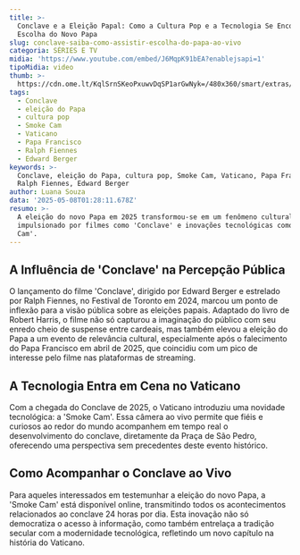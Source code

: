 ```yaml
---
title: >-
  Conclave e a Eleição Papal: Como a Cultura Pop e a Tecnologia Se Encontram na
  Escolha do Novo Papa
slug: conclave-saiba-como-assistir-escolha-do-papa-ao-vivo
categoria: SÉRIES E TV
midia: 'https://www.youtube.com/embed/J6MqpK91bEA?enablejsapi=1'
tipoMidia: video
thumb: >-
  https://cdn.ome.lt/KqlSrnSKeoPxuwvDqSP1arGwNyk=/480x360/smart/extras/conteudos/conclave-filme.webp
tags:
  - Conclave
  - eleição do Papa
  - cultura pop
  - Smoke Cam
  - Vaticano
  - Papa Francisco
  - Ralph Fiennes
  - Edward Berger
keywords: >-
  Conclave, eleição do Papa, cultura pop, Smoke Cam, Vaticano, Papa Francisco,
  Ralph Fiennes, Edward Berger
author: Luana Souza
data: '2025-05-08T01:28:11.678Z'
resumo: >-
  A eleição do novo Papa em 2025 transformou-se em um fenômeno cultural
  impulsionado por filmes como 'Conclave' e inovações tecnológicas como a 'Smoke
  Cam'.
---
```


## A Influência de 'Conclave' na Percepção Pública

O lançamento do filme 'Conclave', dirigido por Edward Berger e estrelado por Ralph Fiennes, no Festival de Toronto em 2024, marcou um ponto de inflexão para a visão pública sobre as eleições papais. Adaptado do livro de Robert Harris, o filme não só capturou a imaginação do público com seu enredo cheio de suspense entre cardeais, mas também elevou a eleição do Papa a um evento de relevância cultural, especialmente após o falecimento do Papa Francisco em abril de 2025, que coincidiu com um pico de interesse pelo filme nas plataformas de streaming.

## A Tecnologia Entra em Cena no Vaticano

Com a chegada do Conclave de 2025, o Vaticano introduziu uma novidade tecnológica: a 'Smoke Cam'. Essa câmera ao vivo permite que fiéis e curiosos ao redor do mundo acompanhem em tempo real o desenvolvimento do conclave, diretamente da Praça de São Pedro, oferecendo uma perspectiva sem precedentes deste evento histórico.

## Como Acompanhar o Conclave ao Vivo

Para aqueles interessados em testemunhar a eleição do novo Papa, a 'Smoke Cam' está disponível online, transmitindo todos os acontecimentos relacionados ao conclave 24 horas por dia. Esta inovação não só democratiza o acesso à informação, como também entrelaça a tradição secular com a modernidade tecnológica, refletindo um novo capítulo na história do Vaticano.
